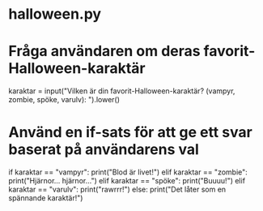 # halloween.py

# Fråga användaren om deras favorit-Halloween-karaktär
karaktar = input("Vilken är din favorit-Halloween-karaktär? (vampyr, zombie, spöke, varulv): ").lower()

# Använd en if-sats för att ge ett svar baserat på användarens val
if karaktar == "vampyr":
    print("Blod är livet!")
elif karaktar == "zombie":
    print("Hjärnor... hjärnor...")
elif karaktar == "spöke":
    print("Buuuu!")
elif karaktar == "varulv":
    print("rawrrr!")
else:
    print("Det låter som en spännande karaktär!")


